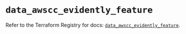 # `data_awscc_evidently_feature`

Refer to the Terraform Registry for docs: [`data_awscc_evidently_feature`](https://registry.terraform.io/providers/hashicorp/awscc/0.70.0/docs/data-sources/evidently_feature).
